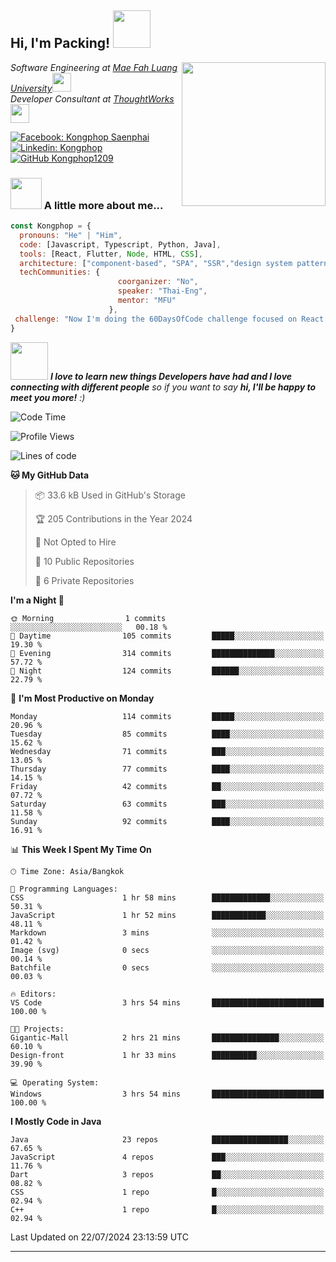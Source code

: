 <h2> Hi, I'm Packing! <img src="https://media.giphy.com/media/mGcNjsfWAjY5AEZNw6/giphy.gif" width="60"></h2>
<img align='right' src="https://media.giphy.com/media/ieyl9zmCjO4b4t6qoY/giphy.gif" width="230">
<p><em>Software Engineering at <a href="http://www.unb.br">Mae Fah Luang University</a><img src="https://media.giphy.com/media/fYSnHlufseco8Fh93Z/giphy.gif" width="30"></br>Developer Consultant at <a href="https://www.thoughtworks.com">ThoughtWorks</a><img src="https://media.giphy.com/media/WUlplcMpOCEmTGBtBW/giphy.gif" width="30"> 
</em></p>

[![Facebook: Kongphop Saenphai](https://img.shields.io/badge/-Kongphop%20Saenphai-1877F2?style=flat-square&logo=facebook&logoColor=white&link=https://www.facebook.com/profile.php?id=100009078336515)](https://www.facebook.com/profile.php?id=100009078336515)
[![Linkedin: Kongphop](https://img.shields.io/badge/-Kongphop-blue?style=flat-square&logo=Linkedin&logoColor=white&link=https://www.linkedin.com/in/kongphop-saenphai-34a557288/)](https://www.linkedin.com/in/kongphop-saenphai-34a557288/)
[![GitHub Kongphop1209](https://img.shields.io/github/followers/Kongphop1209?label=follow&style=social)](https://github.com/kongphop1209)


### <img src="https://media.giphy.com/media/VgCDAzcKvsR6OM0uWg/giphy.gif" width="50"> A little more about me...  

```javascript
const Kongphop = {
  pronouns: "He" | "Him",
  code: [Javascript, Typescript, Python, Java],
  tools: [React, Flutter, Node, HTML, CSS],
  architecture: ["component-based", "SPA", "SSR","design system pattern"],
  techCommunities: {
                        coorganizer: "No",
                        speaker: "Thai-Eng",
                        mentor: "MFU"
                      },
 challenge: "Now I'm doing the 60DaysOfCode challenge focused on React and Mobile App"
}
```

<img src="https://media.giphy.com/media/LnQjpWaON8nhr21vNW/giphy.gif" width="60"> <em><b>I love to learn new things Developers have had and I love connecting with different people</b> so if you want to say <b>hi, I'll be happy to meet you more!</b> :)</em>

<!--START_SECTION:waka-->
![Code Time](http://img.shields.io/badge/Code%20Time-48%20hrs%2019%20mins-blue)

![Profile Views](http://img.shields.io/badge/Profile%20Views-0-blue)

![Lines of code](https://img.shields.io/badge/From%20Hello%20World%20I%27ve%20Written-6.7%20million%20lines%20of%20code-blue)

**🐱 My GitHub Data** 

> 📦 33.6 kB Used in GitHub's Storage 
 > 
> 🏆 205 Contributions in the Year 2024
 > 
> 🚫 Not Opted to Hire
 > 
> 📜 10 Public Repositories 
 > 
> 🔑 6 Private Repositories 
 > 
**I'm a Night 🦉** 

```text
🌞 Morning                1 commits           ░░░░░░░░░░░░░░░░░░░░░░░░░   00.18 % 
🌆 Daytime                105 commits         █████░░░░░░░░░░░░░░░░░░░░   19.30 % 
🌃 Evening                314 commits         ██████████████░░░░░░░░░░░   57.72 % 
🌙 Night                  124 commits         ██████░░░░░░░░░░░░░░░░░░░   22.79 % 
```
📅 **I'm Most Productive on Monday** 

```text
Monday                   114 commits         █████░░░░░░░░░░░░░░░░░░░░   20.96 % 
Tuesday                  85 commits          ████░░░░░░░░░░░░░░░░░░░░░   15.62 % 
Wednesday                71 commits          ███░░░░░░░░░░░░░░░░░░░░░░   13.05 % 
Thursday                 77 commits          ████░░░░░░░░░░░░░░░░░░░░░   14.15 % 
Friday                   42 commits          ██░░░░░░░░░░░░░░░░░░░░░░░   07.72 % 
Saturday                 63 commits          ███░░░░░░░░░░░░░░░░░░░░░░   11.58 % 
Sunday                   92 commits          ████░░░░░░░░░░░░░░░░░░░░░   16.91 % 
```


📊 **This Week I Spent My Time On** 

```text
🕑︎ Time Zone: Asia/Bangkok

💬 Programming Languages: 
CSS                      1 hr 58 mins        █████████████░░░░░░░░░░░░   50.31 % 
JavaScript               1 hr 52 mins        ████████████░░░░░░░░░░░░░   48.11 % 
Markdown                 3 mins              ░░░░░░░░░░░░░░░░░░░░░░░░░   01.42 % 
Image (svg)              0 secs              ░░░░░░░░░░░░░░░░░░░░░░░░░   00.14 % 
Batchfile                0 secs              ░░░░░░░░░░░░░░░░░░░░░░░░░   00.03 % 

🔥 Editors: 
VS Code                  3 hrs 54 mins       █████████████████████████   100.00 % 

🐱‍💻 Projects: 
Gigantic-Mall            2 hrs 21 mins       ███████████████░░░░░░░░░░   60.10 % 
Design-front             1 hr 33 mins        ██████████░░░░░░░░░░░░░░░   39.90 % 

💻 Operating System: 
Windows                  3 hrs 54 mins       █████████████████████████   100.00 % 
```

**I Mostly Code in Java** 

```text
Java                     23 repos            █████████████████░░░░░░░░   67.65 % 
JavaScript               4 repos             ███░░░░░░░░░░░░░░░░░░░░░░   11.76 % 
Dart                     3 repos             ██░░░░░░░░░░░░░░░░░░░░░░░   08.82 % 
CSS                      1 repo              █░░░░░░░░░░░░░░░░░░░░░░░░   02.94 % 
C++                      1 repo              █░░░░░░░░░░░░░░░░░░░░░░░░   02.94 % 
```




 Last Updated on 22/07/2024 23:13:59 UTC
<!--END_SECTION:waka-->


---


